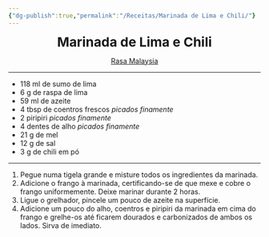 ```yaml
---
{"dg-publish":true,"permalink":"/Receitas/Marinada de Lima e Chili/"}
---
```


<div style="text-align: center;"> <span style="font-size: 26px;"><b> Marinada de Lima e Chili </b></span> </div>

<span class="center"> <center> [Rasa Malaysia](https://rasamalaysia.com/wprm_print/749347) </center></span>

---
- 118 ml de sumo de lima
- 6 g de raspa de lima
- 59 ml de azeite
- 4 tbsp de coentros frescos _picados finamente_
- 2 piripiri _picados finamente_
- 4 dentes de alho _picados finamente_
- 21 g de mel
- 12 g de sal 
- 3 g de chili em pó
---
1. Pegue numa tigela grande e misture todos os ingredientes da marinada.
2. Adicione o frango à marinada, certificando-se de que mexe e cobre o frango uniformemente. Deixe marinar durante 2 horas.
3. Ligue o grelhador, pincele um pouco de azeite na superfície. 
4. Adicione um pouco do alho, coentros e piripiri da marinada em cima do frango e grelhe-os até ficarem dourados e carbonizados de ambos os lados. Sirva de imediato.